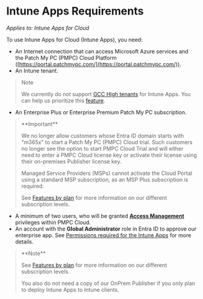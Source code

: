 # Intune Apps Requirements

_Applies to: Intune Apps for Cloud_

To use Intune Apps for Cloud (Intune Apps), you need:

* An Internet connection that can access Microsoft Azure services and the Patch My PC (PMPC) Cloud Platform ([https://portal.patchmypc.com/](https://portal.patchmypc.com/)).
* An Intune tenant.

> Note
>
> We currently do not support [GCC High tenants](https://learn.microsoft.com/en-us/office365/servicedescriptions/office-365-platform-service-description/office-365-us-government/gcc) for Intune Apps. You can help us prioritize this [feature](https://ideas.patchmypc.com/ideas/PATCHMYPC-I-4260).

* An Enterprise Plus or Enterprise Premium Patch My PC subscription.

> \*\*Important\*\*
>
> We no longer allow customers whose Entra ID domain starts with "m365x" to start a Patch My PC (PMPC) Cloud trial. Such customers no longer see the option to start PMPC Cloud Trial and will either need to enter a PMPC Cloud license key or activate their license using their on-premises Publisher license key.
>
> Managed Service Providers (MSPs) cannot activate the Cloud Portal using a standard MSP subscription, as an MSP Plus subscription is required.
>
> See [Features by plan](https://patchmypc.com/product/msp#pricing) for more information on our different subscription levels.

* A minimum of two users, who will be granted [**Access Management**](https://docs.patchmypc.com/patch-my-pc-cloud/administration/managing-users/modify-a-user#managing-access-management-privileges-for-a-user) privileges within PMPC Cloud.
* An account with the **Global Administrator** role in Entra ID to approve our enterprise app. See [Permissions required for the Intune Apps](https://docs.patchmypc.com/installation-guides/patch-my-pc-cloud/administration/manage-users/permissions-reference/permissions-required-for-intune-apps) for more details.

> \*\*Note\*\*
>
> See [Features by plan](https://patchmypc.com/request-quote#feature-comparison) for more information on our different subscription levels.
>
> You also do not need a copy of our OnPrem Publisher if you only plan to deploy Intune Apps to Intune clients.

